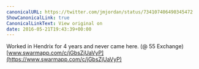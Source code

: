 ```yaml
---
canonicalURL: https://twitter.com/jmjordan/status/734107406490345472
ShowCanonicalLink: true
CanonicalLinkText: View original on
date: 2016-05-21T19:43:39+00:00
---
```

Worked in Hendrix for 4 years and never came here. (@ 55 Exchange) [www.swarmapp.com/c/jGbsZjUaVyP](https://www.swarmapp.com/c/jGbsZjUaVyP)